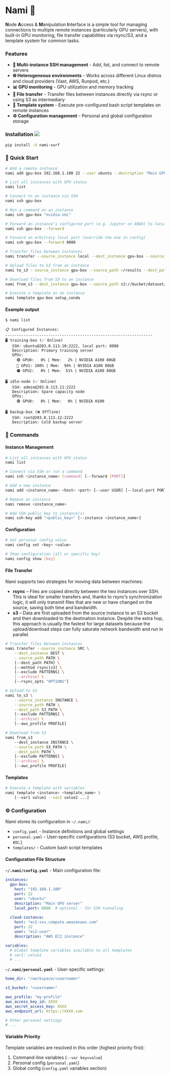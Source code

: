 # Nami 🌊

**N**ode **A**ccess & **M**anipulation **I**nterface is a simple tool for managing connections to multiple remote instances (particularly GPU servers), with built-in GPU monitoring, file transfer capabilities via rsync/S3, and a template system for common tasks.

### Features

- **🔗 Multi-instance SSH management** - Add, list, and connect to remote servers
- **🌐 Heterogeneous environments** - Works across different Linux distros and cloud providers (Vast, AWS, Runpod, etc.)
- **📊 GPU monitoring** - GPU utilization and memory tracking
- **📁 File transfer** - Transfer files between instances directly via rsync or using S3 as intermediary
- **📜 Template system** - Execute pre-configured bash script templates on remote instances  
- **⚙️ Configuration management** - Personal and global configuration storage

### Installation <img src="https://img.shields.io/pypi/v/nami-surf?color=blue&style=flat-square">

```bash
pip install -U nami-surf
```

### 🚀 Quick Start

```bash
# Add a remote instance
nami add gpu-box 192.168.1.100 22 --user ubuntu --description "Main GPU server"

# List all instances with GPU status
nami list

# Connect to an instance via SSH  
nami ssh gpu-box

# Run a command on an instance
nami ssh gpu-box "nvidia-smi"

# Forward an instance’s configured port (e.g. Jupyter on 8888) to localhost
nami ssh gpu-box --forward

# Forward an arbitrary local port (override the one in config)
nami ssh gpu-box --forward 9000

# Transfer files between instances
nami transfer --source_instance local --dest_instance gpu-box --source_path ./data --dest_path ~/data

# Upload files to S3 from an instance
nami to_s3 --source_instance gpu-box --source_path ~/results --dest_path s3://bucket/experiment1/

# Download files from S3 to an instance  
nami from_s3 --dest_instance gpu-box --source_path s3://bucket/dataset/ --dest_path ~/data/

# Execute a template on an instance
nami template gpu-box setup_conda
```

#### Example output
```text
$ nami list

📋 Configured Instances:
-----------------------------------------------------------------
🖥️ training-box (✅ Online)
   SSH: ubuntu@203.0.113.10:2222, local port: 8080
   Description: Primary training server
   GPUs:
     🟢 GPU0:   0% | Mem:   2% | NVIDIA A100 80GB
     🔴 GPU1: 100% | Mem:  94% | NVIDIA A100 80GB
     🟠 GPU2:   0% | Mem:  51% | NVIDIA A100 80GB

🖥️ idle-node (✅ Online)
   SSH: admin@203.0.113.11:2222
   Description: Spare capacity node
   GPUs:
     🟢 GPU0:   0% | Mem:   0% | NVIDIA H100

🖥️ backup-box (❌ Offline)
   SSH: root@203.0.113.12:2222
   Description: Cold backup server
```

### 🔧 Commands

#### Instance Management
```bash
# List all instances with GPU status
nami list

# Connect via SSH or run a command
nami ssh <instance_name> [command] [--forward [PORT]]

# Add a new instance
nami add <instance_name> <host> <port> [--user USER] [--local-port PORT] [--description DESC]

# Remove an instance
nami remove <instance_name>

# Add SSH public key to instance(s)
nami ssh-key add "<public_key>" [--instance <instance_name>]

```

#### Configuration
```bash
# Set personal config value
nami config set <key> <value>

# Show configuration (all or specific key)
nami config show [key]
```

#### File Transfer

Nami supports two strategies for moving data between machines:

- **rsync** – Files are copied directly between the two instances over SSH. This is ideal for smaller transfers and, thanks to rsync’s synchronization logic, it will only transmit files that are new or have changed on the source, saving both time and bandwidth.
- **s3** – Data are first uploaded from the source instance to an S3 bucket and then downloaded to the destination instance. Despite the extra hop, this approach is usually the fastest for large datasets because the upload/download steps can fully saturate network bandwidth and run in parallel.

```bash
# Transfer files between instances
nami transfer --source_instance SRC \
    --dest_instance DEST \
    --source_path PATH \
    [--dest_path PATH] \
    [--method rsync|s3] \
    [--exclude PATTERNS] \
    [--archive] \
    [--rsync_opts "OPTIONS"]

# Upload to S3
nami to_s3 \
    --source_instance INSTANCE \
    --source_path PATH \
    --dest_path S3_PATH \
    [--exclude PATTERNS] \
    [--archive] \
    [--aws_profile PROFILE]

# Download from S3  
nami from_s3 
    --dest_instance INSTANCE \
    --source_path S3_PATH \
    --dest_path PATH \
    [--exclude PATTERNS] \
    [--archive] \
    [--aws_profile PROFILE]
```

#### Templates
```bash
# Execute a template with variables
nami template <instance> <template_name> \
    [--var1 value1 --var2 value2 ...]
```

### ⚙️ Configuration

Nami stores its configuration in `~/.nami/`:

- `config.yaml` - Instance definitions and global settings
- `personal.yaml` - User-specific configurations (S3 bucket, AWS profile, etc.)
- `templates/` - Custom bash script templates

#### Configuration File Structure

**`~/.nami/config.yaml`** - Main configuration file:
```yaml
instances:
  gpu-box:
    host: "192.168.1.100"
    port: 22
    user: "ubuntu"
    description: "Main GPU server"
    local_port: 8888  # optional - for SSH tunneling
  
  cloud-instance:
    host: "ec2-xxx.compute.amazonaws.com"
    port: 22
    user: "ec2-user"
    description: "AWS EC2 instance"

variables:
  # Global template variables available to all templates
  # var1: value1
  # ...
```

**`~/.nami/personal.yaml`** - User-specific settings:
```yaml
home_dir: "/workspace/<username>"

s3_bucket: "<username>"

aws_profile: "my-profile"
aws_access_key_id: XXXX
aws_secret_access_key: XXXX
aws_endpoint_url: https://XXXX.com

# Other personal settings
# ...
```

#### Variable Priority
Template variables are resolved in this order (highest priority first):
1. Command-line variables (`--var key=value`)
2. Personal config (`personal.yaml`)
3. Global config (`config.yaml` variables section)
